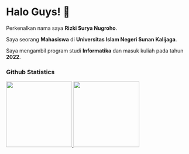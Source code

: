 # Halo Guys! 👋

Perkenalkan nama saya **Rizki Surya Nugroho**.<br>

Saya seorang **Mahasiswa** di **Universitas Islam Negeri Sunan Kalijaga**.<br>

Saya mengambil program studi **Informatika** dan masuk kuliah pada tahun **2022**.<br>

### Github Statistics
<p align="left">
<a href="https://github.com/NumiKun">
  <img height="180em" src="https://github-readme-stats-eight-theta.vercel.app/api?username=penuliscode&show_icons=true&theme=algolia&include_all_commits=true&count_private=true"/>
  <img height="180em" src="https://github-readme-stats-eight-theta.vercel.app/api/top-langs/?username=penuliscode&layout=compact&theme=algolia"/>
</a>
</p>
<!--
**NumiKun/numikun** is a ✨ _special_ ✨ repository because its `README.md` (this file) appears on your GitHub profile.

Here are some ideas to get you started:

- 🔭 I’m currently working on ...
- 🌱 I’m currently learning ...
- 👯 I’m looking to collaborate on ...
- 🤔 I’m looking for help with ...
- 💬 Ask me about ...
- 📫 How to reach me: ...
- 😄 Pronouns: ...
- ⚡ Fun fact: ...
-->
